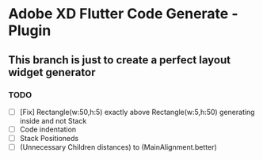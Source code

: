 # Adobe XD Flutter Code Generate - Plugin

## This branch is just to create a perfect layout widget generator

### TODO

* [ ] [Fix] Rectangle(w:50,h:5) exactly above Rectangle(w:5,h:50) generating inside and not Stack
* [ ] Code indentation
* [ ] Stack Positioneds
* [ ] (Unnecessary Children distances) to (MainAlignment.better)